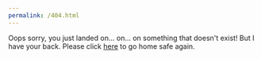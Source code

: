 ```yaml
---
permalink: /404.html
---
```


Oops sorry, you just landed on... on... on something that doesn't exist! But I have your back. Please click [here]("/blog") to go home safe again.